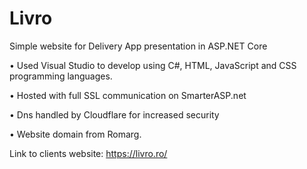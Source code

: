 # Livro
Simple website for Delivery App presentation in ASP.NET Core

•	Used Visual Studio to develop using C#, HTML, JavaScript and CSS programming languages.

•	Hosted with full SSL communication on SmarterASP.net

•	Dns handled by Cloudflare for increased security

•	Website domain from Romarg.

Link to clients website: https://livro.ro/
